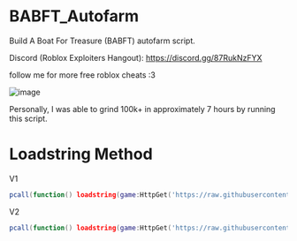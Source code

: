 # BABFT_Autofarm
Build A Boat For Treasure (BABFT) autofarm script.

Discord (Roblox Exploiters Hangout): https://discord.gg/87RukNzFYX

follow me for more free roblox cheats :3

![image](https://github.com/user-attachments/assets/bb970849-5164-464f-a5f5-0c78969e3477)

Personally, I was able to grind 100k+ in approximately 7 hours by running this script.

# Loadstring Method
V1
```lua
pcall(function() loadstring(game:HttpGet('https://raw.githubusercontent.com/lilmond/BABFT_Autofarm/refs/heads/main/babft_autofarm_v1.lua'))() end)
```
V2
```lua
pcall(function() loadstring(game:HttpGet('https://raw.githubusercontent.com/lilmond/BABFT_Autofarm/refs/heads/main/babft_autofarm_v2.lua'))() end)
```
